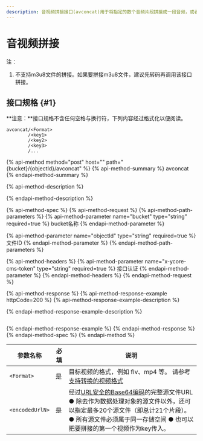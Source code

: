 ```yaml
---
description: 音视频拼接接口(avconcat)用于将指定的数个音频片段拼接成一段音频，或者将数个视频片段拼接成一段视频。
---
```


# 音视频拼接

注：

1. 不支持m3u8文件的拼接。如果要拼接m3u8文件，建议先转码再调用该接口拼接。



## 接口规格 {#1}

**注意：**接口规格不含任何空格与换行符，下列内容经过格式化以便阅读。

```text
avconcat/<Format>
        /<key1>
        /<key2>
        /<key3>
        /...

```

{% api-method method="post" host="" path="{bucket}/{objectId}/avconcat" %}
{% api-method-summary %}
avconcat
{% endapi-method-summary %}

{% api-method-description %}

{% endapi-method-description %}

{% api-method-spec %}
{% api-method-request %}
{% api-method-path-parameters %}
{% api-method-parameter name="bucket" type="string" required=true %}
bucket名称
{% endapi-method-parameter %}

{% api-method-parameter name="objectId" type="string" required=true %}
文件ID 
{% endapi-method-parameter %}
{% endapi-method-path-parameters %}

{% api-method-headers %}
{% api-method-parameter name="x-ycore-cms-token" type="string" required=true %}
接口认证
{% endapi-method-parameter %}
{% endapi-method-headers %}
{% endapi-method-request %}

{% api-method-response %}
{% api-method-response-example httpCode=200 %}
{% api-method-response-example-description %}

{% endapi-method-response-example-description %}

```

```
{% endapi-method-response-example %}
{% endapi-method-response %}
{% endapi-method-spec %}
{% endapi-method %}

|  参数名称 |  必填 |  说明 |
| --- | --- | --- |
| `<Format>` | 是 | 目标视频的格式，例如 flv、mp4 等。 请参考[支持转换的视频格式](https://support.qiniu.com/hc/kb/article/182125/) |
| `<encodedUrlN>` | 是 | 经过[URL安全的Base64编码](https://developer.qiniu.com/kodo/manual/appendix#urlsafe-base64)的完整源文件URL ● 除去作为数据处理对象的源文件以外，还可以指定最多20个源文件（即总计21个片段）。 ● 所有源文件必须属于同一存储空间  ● 也可以把要拼接的第一个视频作为key传入。 |



